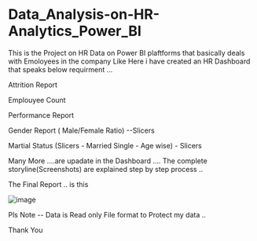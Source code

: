 # Data_Analysis-on-HR-Analytics_Power_BI

This is the Project on HR Data  on Power BI plaftforms  that basically deals with Emoloyees in the company Like 
Here i  have created an HR Dashboard that speaks below requirment ...

Attrition Report

Emplouyee Count

Performance Report 

Gender Report ( Male/Female Ratio) --Slicers

Martial Status (Slicers - Married Single  - Age wise) - Slicers

Many More ....are upadate in the Dashboard .... The complete storyline(Screenshots) are explained  step by step process ..

The Final Report .. is this 

![image](https://github.com/Siddhartha082/Data_Analysis-on-HR-Analytics_Power_BI/assets/110781138/99741321-c6d4-4660-b0a3-b26693d6ac1d)

Pls Note -- Data is Read only  File format to Protect my data .. 

Thank You




